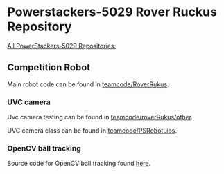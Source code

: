 # Powerstackers-5029 Rover Ruckus Repository

[All PowerStackers-5029 Repositories.](https://github.com/robotgenis/PowerStackers5029)

## Competition Robot

Main robot code can be found in [teamcode/RoverRukus](https://github.com/robotgenis/PowerStackers5029-RoverRuckus/tree/master/TeamCode/src/main/java/org/firstinspires/ftc/teamcode/roverRuckus).

### UVC camera

Uvc camera testing can be found in [teamcode/roverRukus/other](https://github.com/robotgenis/PowerStackers5029-RoverRuckus/tree/master/TeamCode/src/main/java/org/firstinspires/ftc/teamcode/roverRuckus/other).

UVC camera class can be found in [teamcode/PSRobotLibs](https://github.com/robotgenis/PowerStackers5029-RoverRuckus/tree/master/TeamCode/src/main/java/org/firstinspires/ftc/teamcode/PSRobotLibs/lib/vision/UVC).

### OpenCV ball tracking

Source code for OpenCV ball tracking found [here](TeamCode/src/main/java/org/firstinspires/ftc/teamcode/MiniBots).
